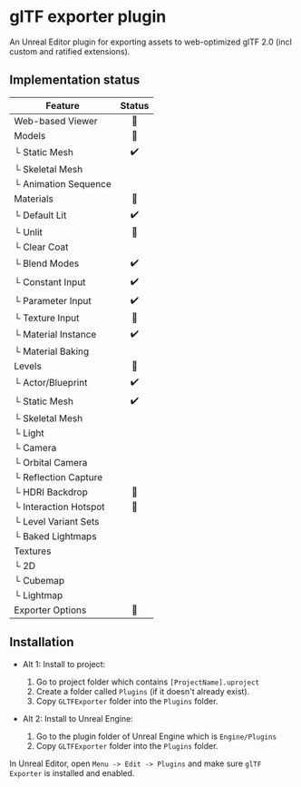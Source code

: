 glTF exporter plugin
====================

An Unreal Editor plugin for exporting assets to web-optimized glTF 2.0 (incl custom and ratified extensions).


Implementation status
---------------------

Feature                   | Status |
------------------------- | :----: |
Web-based Viewer          |   👷   |
Models                    |   👷   |
└ Static Mesh             |   ✔️   |
└ Skeletal Mesh           |        |
└ Animation Sequence      |        |
Materials                 |   👷   |
└ Default Lit             |   ✔️   |
└ Unlit                   |   👷   |
└ Clear Coat              |        |
└ Blend Modes             |   ✔️   |
└ Constant Input          |   ✔️   |
└ Parameter Input         |   ✔️   |
└ Texture Input           |   👷   |
└ Material Instance       |   ✔️   |
└ Material Baking         |        |
Levels                    |   👷   |
└ Actor/Blueprint         |   ✔️   |
└ Static Mesh             |   ✔️   |
└ Skeletal Mesh           |        |
└ Light                   |        |
└ Camera                  |        |
└ Orbital Camera          |        |
└ Reflection Capture      |        |
└ HDRI Backdrop           |   👷   |
└ Interaction Hotspot     |   👷   |
└ Level Variant Sets      |        |
└ Baked Lightmaps         |        |
Textures                  |        |
└ 2D                      |        |
└ Cubemap                 |        |
└ Lightmap                |        |
Exporter Options          |   👷   |


Installation
------------

* Alt 1: Install to project:
    1. Go to project folder which contains `[ProjectName].uproject`
    1. Create a folder called `Plugins` (if it doesn't already exist).
    1. Copy `GLTFExporter` folder into the `Plugins` folder.

* Alt 2: Install to Unreal Engine:
    1. Go to the plugin folder of Unreal Engine which is `Engine/Plugins`
    1. Copy `GLTFExporter` folder into the `Plugins` folder.

In Unreal Editor, open `Menu -> Edit -> Plugins` and make sure `glTF Exporter` is installed and enabled.
